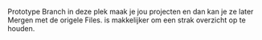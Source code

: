 Prototype Branch 
in deze plek maak je jou projecten en dan kan je ze later Mergen met de origele Files. 
is makkelijker om een strak overzicht op te houden.
